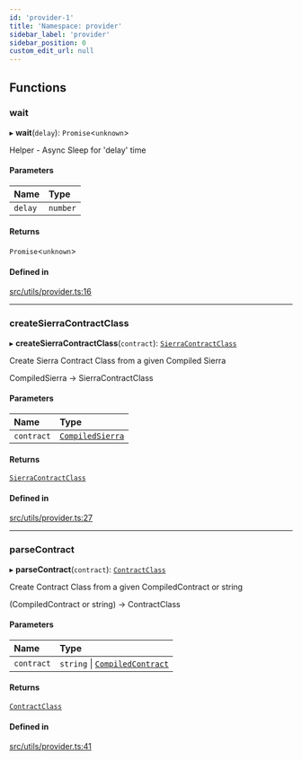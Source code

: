 ```yaml
---
id: 'provider-1'
title: 'Namespace: provider'
sidebar_label: 'provider'
sidebar_position: 0
custom_edit_url: null
---
```


## Functions

### wait

▸ **wait**(`delay`): `Promise`<`unknown`\>

Helper - Async Sleep for 'delay' time

#### Parameters

| Name    | Type     |
| :------ | :------- |
| `delay` | `number` |

#### Returns

`Promise`<`unknown`\>

#### Defined in

[src/utils/provider.ts:16](https://github.com/0xs34n/starknet.js/blob/develop/src/utils/provider.ts#L16)

---

### createSierraContractClass

▸ **createSierraContractClass**(`contract`): [`SierraContractClass`](types.md#sierracontractclass)

Create Sierra Contract Class from a given Compiled Sierra

CompiledSierra -> SierraContractClass

#### Parameters

| Name       | Type                                        |
| :--------- | :------------------------------------------ |
| `contract` | [`CompiledSierra`](types.md#compiledsierra) |

#### Returns

[`SierraContractClass`](types.md#sierracontractclass)

#### Defined in

[src/utils/provider.ts:27](https://github.com/0xs34n/starknet.js/blob/develop/src/utils/provider.ts#L27)

---

### parseContract

▸ **parseContract**(`contract`): [`ContractClass`](types.md#contractclass)

Create Contract Class from a given CompiledContract or string

(CompiledContract or string) -> ContractClass

#### Parameters

| Name       | Type                                                        |
| :--------- | :---------------------------------------------------------- |
| `contract` | `string` \| [`CompiledContract`](types.md#compiledcontract) |

#### Returns

[`ContractClass`](types.md#contractclass)

#### Defined in

[src/utils/provider.ts:41](https://github.com/0xs34n/starknet.js/blob/develop/src/utils/provider.ts#L41)
